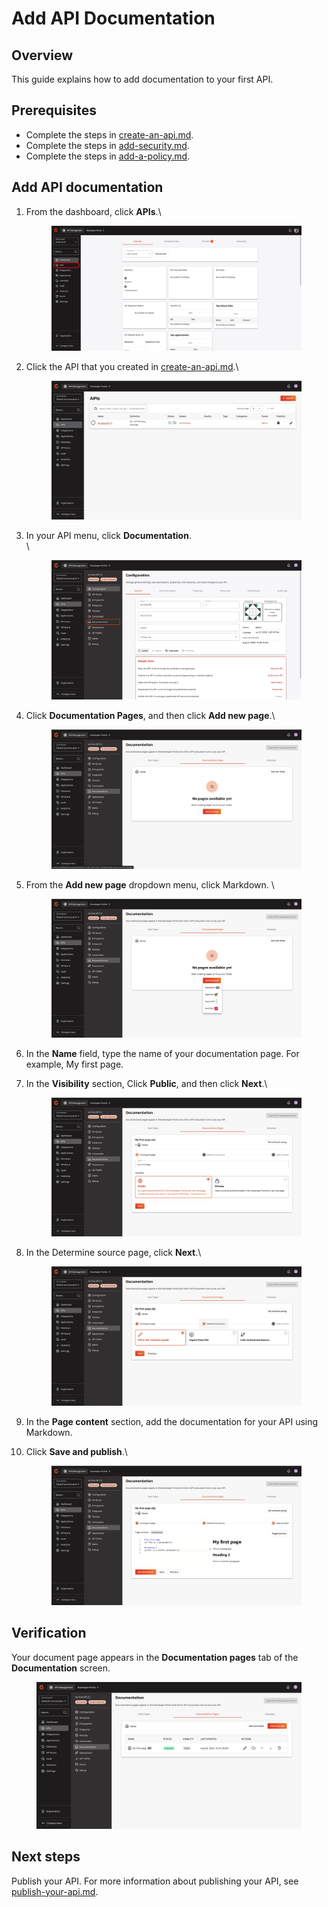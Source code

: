 # Add API Documentation

## Overview

This guide explains how to add documentation to your first API.

## Prerequisites&#x20;

* Complete the steps in [create-an-api.md](create-an-api.md "mention").
* Complete the steps in [add-security.md](add-security.md "mention").
* Complete the steps in [add-a-policy.md](add-a-policy.md "mention").

## Add API documentation

1.  From the dashboard, click **APIs**.\


    <figure><img src="../../.gitbook/assets/6DD0E65F-0096-4CD0-A5E4-ADFC9815CCB2.jpeg" alt=""><figcaption></figcaption></figure>
2.  Click the API that you created in [create-an-api.md](create-an-api.md "mention").\


    <figure><img src="../../.gitbook/assets/image (361).png" alt=""><figcaption></figcaption></figure>
3.  In your API menu, click **Documentation**. \
    \


    <figure><img src="../../.gitbook/assets/7405FAE3-1497-40D0-A658-664B364E8493.jpeg" alt=""><figcaption></figcaption></figure>
4.  Click **Documentation Pages**, and then click **Add new page**.\


    <figure><img src="../../.gitbook/assets/image (362).png" alt=""><figcaption></figcaption></figure>
5.  From the **Add new page** dropdown menu, click Markdown. \


    <figure><img src="../../.gitbook/assets/image (363).png" alt=""><figcaption></figcaption></figure>
6. In the **Name** field, type the name of your documentation page. For example, My first page.&#x20;
7.  In the **Visibility** section, Click **Public**, and then click **Next**.\


    <figure><img src="../../.gitbook/assets/image (364).png" alt=""><figcaption></figcaption></figure>
8.  In the Determine source page, click **Next**.\


    <figure><img src="../../.gitbook/assets/image (365).png" alt=""><figcaption></figcaption></figure>
9. In the **Page content** section, add the documentation for your API using Markdown.
10. Click **Save and publish**.\


    <figure><img src="../../.gitbook/assets/image (366).png" alt=""><figcaption></figcaption></figure>

## Verification&#x20;

Your document page appears in the **Documentation pages** tab of the **Documentation** screen.

<figure><img src="../../.gitbook/assets/image (367).png" alt=""><figcaption></figcaption></figure>

## Next steps

Publish your API. For more information about publishing your API, see [publish-your-api.md](publish-your-api.md "mention").
